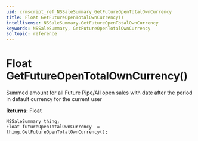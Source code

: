 ```yaml
---
uid: crmscript_ref_NSSaleSummary_GetFutureOpenTotalOwnCurrency
title: Float GetFutureOpenTotalOwnCurrency()
intellisense: NSSaleSummary.GetFutureOpenTotalOwnCurrency
keywords: NSSaleSummary, GetFutureOpenTotalOwnCurrency
so.topic: reference
---
```


# Float GetFutureOpenTotalOwnCurrency()

Summed amount for all Future Pipe/All open sales with date after the period in default currency for the current user

**Returns:** Float

```crmscript
NSSaleSummary thing;
Float futureOpenTotalOwnCurrency  = thing.GetFutureOpenTotalOwnCurrency();
```

